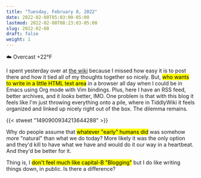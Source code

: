 ```yaml
---
title: "Tuesday, February 8, 2022"
date: 2022-02-08T05:03:00-05:00
lastmod: 2022-02-08T08:23:03-05:00
slug: 2022-02-08
draft: false
weight: 1
---
```


☁️   Overcast +22°F

I spent yesterday over at [the wiki](https://rudimentarylathe.wiki) because I missed how easy it is to post there and how it tied all of my thoughts together so nicely. But, <mark>who wants to write in a little HTML text area</mark> in a browser all day when I could be in Emacs using Org mode with Vim bindings. Plus, here I have an RSS feed, better archives, and it _looks_ better, IMO. One problem is that with this blog it feels like I'm just throwing everything onto a pile, where in TiddlyWiki it feels organized and linked up nicely right out of the box. The dilemma remains.

{{< stweet "1490900934213644288" >}}

Why do people assume that <mark>whatever "early" humans did</mark> was somehow more "natural" than what we do today? More likely it was the only option and they'd kill to have what we have and would do it our way in a heartbeat. And they'd be better for it.

Thing is, I <mark>don't feel much like capital-B "Blogging"</mark> but I do like writing things down, in public. Is there a difference?

[//]: # "Exported with love from a post written in Org mode"
[//]: # "- https://github.com/kaushalmodi/ox-hugo"
